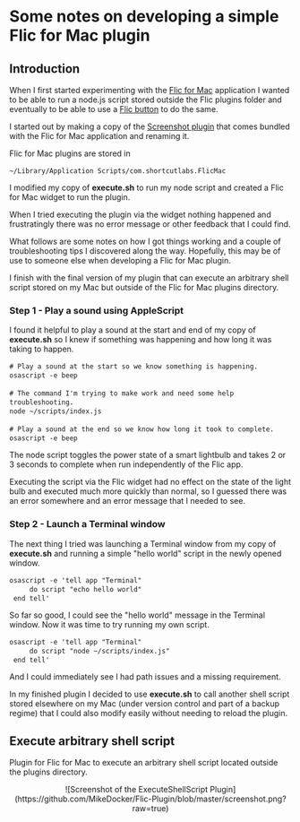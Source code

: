 # Some notes on developing a simple Flic for Mac plugin

## Introduction

When I first started experimenting with the [Flic for Mac](https://flic.io/mac-app) application I wanted to be able to run a node.js script stored outside the Flic plugins folder and eventually to be able to use a [Flic button](https://flic.io) to do the same.

I started out by making a copy of the [Screenshot plugin](http://macplugins.flic.io) that comes bundled with the Flic for Mac application and renaming it.

Flic for Mac plugins are stored in
```
~/Library/Application Scripts/com.shortcutlabs.FlicMac
```
I modified my copy of **execute.sh** to run my node script and created a Flic for Mac widget to run the plugin.

When I tried executing the plugin via the widget nothing happened and frustratingly there was no error message or other feedback that I could find.

What follows are some notes on how I got things working and a couple of troubleshooting tips I discovered along the way. Hopefully, this may be of use to someone else when developing a Flic for Mac plugin.

I finish with the final version of my plugin that can execute an arbitrary shell script stored on my Mac but outside of the Flic for Mac plugins directory.

### Step 1 - Play a sound using AppleScript

I found it helpful to play a sound at the start and end of my copy of **execute.sh** so I knew if something was happening and how long it was taking to happen.

```
# Play a sound at the start so we know something is happening.
osascript -e beep

# The command I'm trying to make work and need some help troubleshooting.
node ~/scripts/index.js

# Play a sound at the end so we know how long it took to complete.
osascript -e beep
```

The node script toggles the power state of a smart lightbulb and takes 2 or 3 seconds to complete when run independently of the Flic app.

Executing the script via the Flic widget had no effect on the state of the light bulb and executed much more quickly than normal, so I guessed there was an error somewhere and an error message that I needed to see.

### Step 2 - Launch a Terminal window

The next thing I tried was launching a Terminal window from my copy of **execute.sh** and running a simple "hello world" script in the newly opened window.

```
osascript -e 'tell app "Terminal"
     do script "echo hello world"
 end tell'
```

So far so good, I could see the "hello world" message in the Terminal window. Now it was time to try running my own script.

```
osascript -e 'tell app "Terminal"
     do script "node ~/scripts/index.js"
 end tell'
```

And I could immediately see I had path issues and a missing requirement.

In my finished plugin I decided to use **execute.sh** to call another shell script stored elsewhere on my Mac (under version control and part of a backup regime) that I could also modify easily without needing to reload the plugin.

## Execute arbitrary shell script

Plugin for Flic for Mac to execute an arbitrary shell script located outside the plugins directory.

<p align="center">
![Screenshot of the ExecuteShellScript Plugin](https://github.com/MikeDocker/Flic-Plugin/blob/master/screenshot.png?raw=true)
</p>
